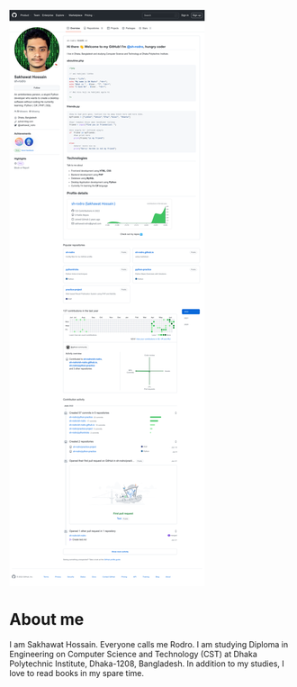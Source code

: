 ![ghss](assets/screenshot-01.png)

# About me

I am Sakhawat Hossain. Everyone calls me Rodro. I am studying Diploma in Engineering on Computer Science and Technology (CST) at Dhaka Polytechnic Institute, Dhaka-1208, Bangladesh. In addition to my studies, I love to read books in my spare time.

